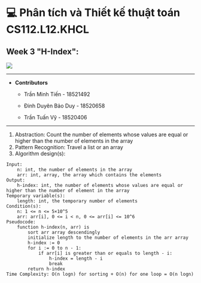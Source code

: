 # 💻 Phân tích và Thiết kế thuật toán CS112.L12.KHCL
## Week 3 "H-Index":

![](https://portal.uit.edu.vn/Styles/profi/images/logo186x150.png)

---
- **Contributors**

	- Trần Minh Tiến - 18521492

	- Đinh Duyên Bảo Duy - 18520658

	- Trần Tuấn Vỹ - 18520406

----
1. Abstraction: Count the number of elements whose values are equal or higher than the number of elements in the array
2. Pattern Recognition: Travel a list or an array
3. Algorithm design(s):
```
Input:
	n: int, the number of elements in the array
	arr: int, array, the array which contains the elements
Output:
	h-index: int, the number of elements whose values are equal or higher than the number of element in the array
Temporary variable(s):
	length: int, the temporary number of elements
Condition(s):
	n: 1 <= n <= 5×10^5
	arr: arr[i], 0 <= i < n, 0 <= arr[i] <= 10^6
Pseudocode:
	function h-index(n, arr) is
		sort arr array descendingly
		initialize length to the number of elements in the arr array
		h-index := 0
		for i := 0 to n - 1:
			if arr[i] is greater than or equals to length - i:
				h-index = length - i
				break
		return h-index
Time Complexity: O(n logn) for sorting + O(n) for one loop = O(n logn)
```
